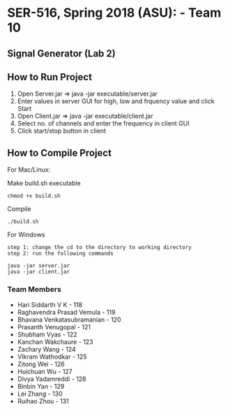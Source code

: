 # SER-516, Spring 2018 (ASU): - Team 10

## Signal Generator (Lab 2)

## How to Run Project
1. Open Server.jar => java -jar executable/server.jar
2. Enter values in server GUI for high, low and frquency value and click Start
3. Open Client.jar => java -jar executable/client.jar
4. Select no. of channels and enter the frequency in client GUI
5. Click start/stop button in client

## How to Compile Project

For Mac/Linux:

Make build.sh executable

    chmod +x build.sh

Compile

    ./build.sh
    
For Windows

    step 1: change the cd to the directory to working directory
    step 2: run the following commands
    
    java -jar server.jar
    java -jar client.jar

### Team Members

* Hari Siddarth V K - 118
* Raghavendra Prasad Vemula - 119
* Bhavana Venkatasubramanian - 120
* Prasanth Venugopal - 121
* Shubham Vyas - 122
* Kanchan Wakchaure - 123
* Zachary Wang - 124
* Vikram Wathodkar - 125
* Zitong Wei - 126
* Huichuan Wu - 127
* Divya Yadamreddi - 128
* Binbin Yan - 129
* Lei Zhang - 130
* Ruihao Zhou - 131



